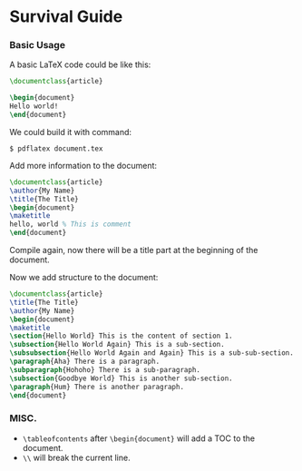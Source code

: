 # Survival Guide

### Basic Usage

A basic LaTeX code could be like this:

```latex
\documentclass{article}

\begin{document}
Hello world! 
\end{document}
```

We could build it with command:

```console
$ pdflatex document.tex
```

Add more information to the document:

```latex
\documentclass{article}
\author{My Name}
\title{The Title}
\begin{document}
\maketitle
hello, world % This is comment
\end{document}
```

Compile again, now there will be a title part at the beginning of the document.

Now we add structure to the document:

```latex
\documentclass{article}
\title{The Title}
\author{My Name}
\begin{document}
\maketitle
\section{Hello World} This is the content of section 1.
\subsection{Hello World Again} This is a sub-section.
\subsubsection{Hello World Again and Again} This is a sub-sub-section.
\paragraph{Aha} There is a paragraph.
\subparagraph{Hohoho} There is a sub-paragraph.
\subsection{Goodbye World} This is another sub-section.
\paragraph{Hum} There is another paragraph.
\end{document}
```

### MISC.

  * `\tableofcontents` after `\begin{document}` will add a TOC to the document.
  * `\\` will break the current line.
